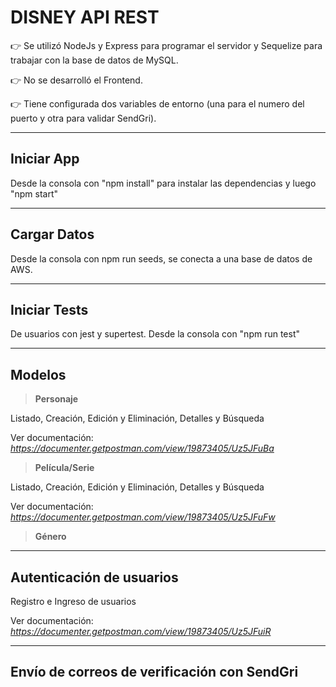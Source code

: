 # DISNEY API REST

👉 Se utilizó NodeJs y Express para programar el servidor y Sequelize para trabajar con la base de datos de MySQL.

👉 No se desarrolló el Frontend.

👉 Tiene configurada dos variables de entorno (una para el numero del puerto y otra para validar SendGri).

---
## Iniciar App
Desde la consola con "npm install" para instalar las dependencias y luego "npm start"

---
## Cargar Datos
Desde la consola con npm run seeds, se conecta a una base de datos de AWS.

---
## Iniciar Tests
De usuarios con jest y supertest. Desde la consola con "npm run test"

---
## Modelos
>**Personaje**

Listado, Creación, Edición y Eliminación, Detalles y Búsqueda

Ver documentación: *https://documenter.getpostman.com/view/19873405/Uz5JFuBa*

>**Película/Serie**

Listado, Creación, Edición y Eliminación, Detalles y Búsqueda

Ver documentación: *https://documenter.getpostman.com/view/19873405/Uz5JFuFw*

>**Género**

---
## Autenticación de usuarios

Registro e Ingreso de usuarios

Ver documentación: *https://documenter.getpostman.com/view/19873405/Uz5JFuiR*

---
## Envío de correos de verificación con SendGri